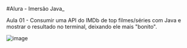 #Alura - Imersão Java_

Aula 01 - Consumir uma API do IMDb de top filmes/séries com Java e mostrar o resultado no terminal, deixando ele mais "bonito".

![image](https://user-images.githubusercontent.com/102382161/229208066-29ac63fa-2e7e-411d-b729-d3b4712fbcd0.png)


